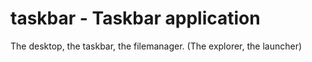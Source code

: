 # taskbar - Taskbar application

The desktop, the taskbar, the filemanager. (The explorer, the launcher)

